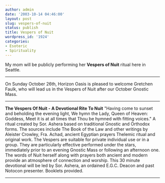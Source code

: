 ```yaml
---
author: admin
date: '2003-10-14 04:46:00'
layout: post
slug: vespers-of-nuit
status: publish
title: Vespers of Nuit
wordpress_id: '1924'
categories:
- Esoteric
- Spirituality
---
```


My mom will be publicly performing her **Vespers of Nuit** ritual here
in Seattle.

* * * * *

On Sunday October 26th, Horizon Oasis is pleased to welcome Gretchen
Faulk, who will lead us in the Vespers of Nuit after our October Gnostic
Mass.

* * * * *

**The Vespers Of Nuit - A Devotional Rite To Nuit** "Having come to
sunset and beholding the evening light, We hymn the Lady, Queen of
Heaven: Goddess, Meet it is at all times that Thou be hymned with
fitting voices." A ritual created by Sor. Ashera based on traditional
Gnostic and Orthodox forms. The sources include The Book of the Law and
other writings by Aleister Crowley, Fra. Achad, ancient Egyptian prayers
Thelemic ritual and original work. The Vespers are suitable for private
individual use or in a group. They are particularly effective performed
under the stars, immediately prior to an evening Gnostic Mass or
following an afternoon one. The words of Nuit herself along with prayers
both ancient and modern provide an atmosphere of connection and worship.
This 30 minute devotional will be led by Sor. Ashera, an ordained E.G.C.
Deacon and past Notocon presenter. Booklets provided.

* * * * *
